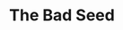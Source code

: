 ---
title: The Bad Seed
year: 1962
opening_date: 1962-01-12
closing_date: 1962-01-20
layout: productions
image:
image_caption:
image_credit:
playbill:
category:
Theatre: Theatre Jacksonville
Venue: Little Theatre
cast:
  Rhoda Penmark: Cathy Perry
  Col. Kenneth Penmark: William Austill, Jr
  Christine Penmark: Peggy Gift
  Monica Breedlove: Jane Porter
  Emory Wages: William Scott Thornton
  Leroy: Roger Pugh
  Miss Fern: Shirley Sandusky
  Reginald Tasker: Chase Ambler
  Mrs. Daigle: Mardie Kelly
  Mr. Daigle: C.D. Cleghorn
  Messenger: Kenneth Landers
  Richard Bravo: Raymond Winstead
crew:
  Director: George Ballis
  Set Designer: Ben Jones
  Scenic Art: Bob Krell
  Technical Work: Pete House
  Sound and Lighting Design: Chase Ambler
  Stage Manager: Kenneth Landers
  Assistant Stage Manager: Jim Hicken
  Lighting: 
    - Norman Freedman
    - Peggy Miller
  Sound: 
    - Wenonah Wells
    - Thea Harrell
  Costumes: Frank Ridge
  Properties: 
    - Gladys Dale
    - Esther Barnes
    - Ann Brown
    - Evelyn Clark
    - Helen Cochran
    - Ruth Perry
    - Edythe Price
    - Lois Taylor
  Make-Up: 
    - Trudi Johnston
    - Carolyn Lieder
  Special Scenic Artist: Bob Krell
  Construction and Painting: 
    - Wenonah Wells
    - Thea Harrell
    - Ira Fink
    - Pete House
    - Joanne House
    - Peggy Miller
    - Gladys Dale
    - Chuck Wells
external_links:
---